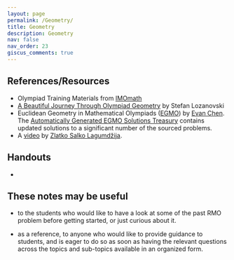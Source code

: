 ```yaml
---
layout: page
permalink: /Geometry/
title: Geometry
description: Geometry
nav: false
nav_order: 23
giscus_comments: true
---
```


## References/Resources
* Olympiad Training Materials from [IMOmath](https://imomath.com/index.cgi?page=mathTexts)
* [A Beautiful Journey Through Olympiad Geometry](https://www.olympiadgeometry.com/) by Stefan Lozanovski
* Euclidean Geometry in Mathematical Olympiads ([EGMO](https://web.evanchen.cc/geombook.html)) by [Evan Chen](https://web.evanchen.cc/). The [Automatically Generated EGMO Solutions Treasury](https://web.evanchen.cc/upload/AGEST.pdf) contains updated solutions to a significant number of the sourced problems.
* A [video](https://www.youtube.com/watch?v=jbHDT9RgwUE) by [Zlatko Salko Lagumdžija](https://www.imo-official.org/participant_r.aspx?id=25889).

## Handouts

- 

## These notes may be useful

- to the students who would like to have a look at some of the past RMO problem before getting started, 
or just curious about it. 

- as a reference, to anyone who would like to provide guidance to students, 
and is eager to do so as soon as having 
the relevant questions across the topics and sub-topics
available in an organized form. 